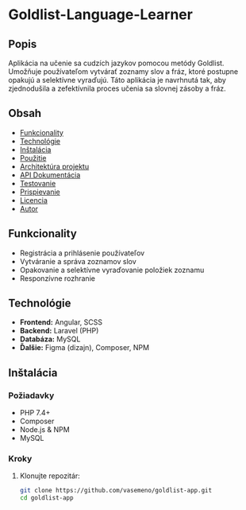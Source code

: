 # Goldlist-Language-Learner

## Popis

Aplikácia na učenie sa cudzích jazykov pomocou metódy Goldlist. Umožňuje používateľom vytvárať zoznamy slov a fráz, ktoré postupne opakujú a selektívne vyraďujú. Táto aplikácia je navrhnutá tak, aby zjednodušila a zefektívnila proces učenia sa slovnej zásoby a fráz.

## Obsah
- [Funkcionality](#funkcionality)
- [Technológie](#technológie)
- [Inštalácia](#inštalácia)
- [Použitie](#použitie)
- [Architektúra projektu](#architektúra-projektu)
- [API Dokumentácia](#api-dokumentácia)
- [Testovanie](#testovanie)
- [Prispievanie](#prispievanie)
- [Licencia](#licencia)
- [Autor](#autor)


## Funkcionality
- Registrácia a prihlásenie používateľov
- Vytváranie a správa zoznamov slov
- Opakovanie a selektívne vyraďovanie položiek zoznamu
- Responzívne rozhranie

## Technológie
- **Frontend:** Angular, SCSS
- **Backend:** Laravel (PHP)
- **Databáza:** MySQL
- **Ďalšie:** Figma (dizajn), Composer, NPM

## Inštalácia
### Požiadavky
- PHP 7.4+
- Composer
- Node.js & NPM
- MySQL

### Kroky
1. Klonujte repozitár:
   ```sh
   git clone https://github.com/vasemeno/goldlist-app.git
   cd goldlist-app

